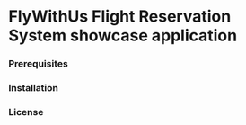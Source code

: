 # FlyWithUs Flight Reservation System showcase application  

### Prerequisites


### Installation

### License
